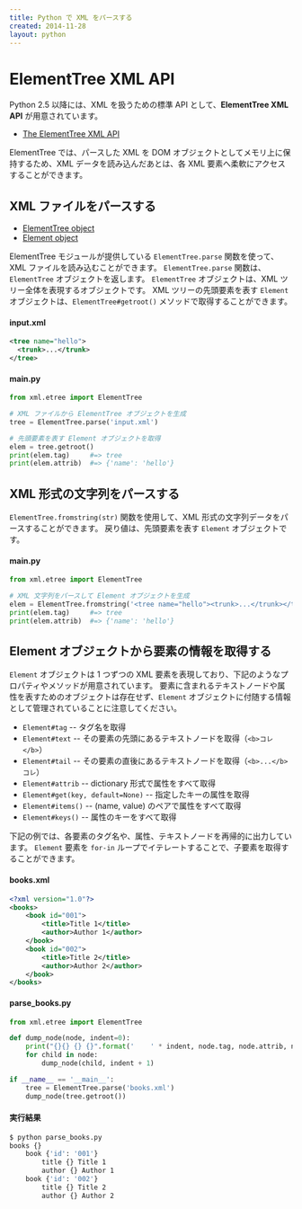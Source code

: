 ```yaml
---
title: Python で XML をパースする
created: 2014-11-28
layout: python
---
```


ElementTree XML API
====

Python 2.5 以降には、XML を扱うための標準 API として、**ElementTree XML API** が用意されています。

  * [The ElementTree XML API](https://docs.python.org/3/library/xml.etree.elementtree.html)

ElementTree では、パースした XML を DOM オブジェクトとしてメモリ上に保持するため、XML データを読み込んだあとは、各 XML 要素へ柔軟にアクセスすることができます。

XML ファイルをパースする
----

* [ElementTree object](https://docs.python.org/3/library/xml.etree.elementtree.html#elementtree-objects)
* [Element object](https://docs.python.org/3/library/xml.etree.elementtree.html#element-objects)

ElementTree モジュールが提供している ```ElementTree.parse``` 関数を使って、XML ファイルを読み込むことができます。
```ElementTree.parse``` 関数は、```ElementTree``` オブジェクトを返します。
```ElementTree``` オブジェクトは、XML ツリー全体を表現するオブジェクトです。
XML ツリーの先頭要素を表す ```Element``` オブジェクトは、```ElementTree#getroot()``` メソッドで取得することができます。

#### input.xml
```xml
<tree name="hello">
  <trunk>...</trunk>
</tree>
```

#### main.py
```python
from xml.etree import ElementTree

# XML ファイルから ElementTree オブジェクトを生成
tree = ElementTree.parse('input.xml')

# 先頭要素を表す Element オブジェクトを取得
elem = tree.getroot()
print(elem.tag)     #=> tree
print(elem.attrib)  #=> {'name': 'hello'}
```

XML 形式の文字列をパースする
----

```ElementTree.fromstring(str)``` 関数を使用して、XML 形式の文字列データをパースすることができます。
戻り値は、先頭要素を表す ```Element``` オブジェクトです。

#### main.py
```python
from xml.etree import ElementTree

# XML 文字列をパースして Element オブジェクトを生成
elem = ElementTree.fromstring('<tree name="hello"><trunk>...</trunk></tree>')
print(elem.tag)     #=> tree
print(elem.attrib)  #=> {'name': 'hello'}
```

Element オブジェクトから要素の情報を取得する
----

```Element``` オブジェクトは 1 つずつの XML 要素を表現しており、下記のようなプロパティやメソッドが用意されています。
要素に含まれるテキストノードや属性を表すためのオブジェクトは存在せず、```Element``` オブジェクトに付随する情報として管理されていることに注意してください。

* ```Element#tag``` -- タグ名を取得
* ```Element#text``` -- その要素の先頭にあるテキストノードを取得（```<b>コレ</b>```）
* ```Element#tail``` -- その要素の直後にあるテキストノードを取得（```<b>...</b>コレ```）
* ```Element#attrib``` -- dictionary 形式で属性をすべて取得
* ```Element#get(key, default=None)``` -- 指定したキーの属性を取得
* ```Element#items()``` -- (name, value) のペアで属性をすべて取得
* ```Element#keys()``` -- 属性のキーをすべて取得

下記の例では、各要素のタグ名や、属性、テキストノードを再帰的に出力しています。
```Element``` 要素を ```for-in``` ループでイテレートすることで、子要素を取得することができます。

#### books.xml
```xml
<?xml version="1.0"?>
<books>
    <book id="001">
        <title>Title 1</title>
        <author>Author 1</author>
    </book>
    <book id="002">
        <title>Title 2</title>
        <author>Author 2</author>
    </book>
</books>
```

#### parse_books.py
```python
from xml.etree import ElementTree

def dump_node(node, indent=0):
    print("{}{} {} {}".format('    ' * indent, node.tag, node.attrib, node.text.strip()))
    for child in node:
        dump_node(child, indent + 1)

if __name__ == '__main__':
    tree = ElementTree.parse('books.xml')
    dump_node(tree.getroot())
```

#### 実行結果
```bash
$ python parse_books.py
books {}
    book {'id': '001'}
        title {} Title 1
        author {} Author 1
    book {'id': '002'}
        title {} Title 2
        author {} Author 2
```

